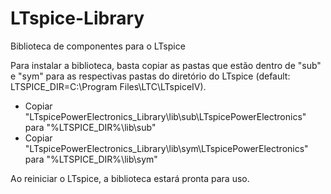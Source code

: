 # LTspice-Library
Biblioteca de componentes para o LTspice

Para instalar a biblioteca, basta copiar as pastas que estão dentro de "sub" e "sym" para as respectivas pastas do diretório do LTspice (default: LTSPICE_DIR=C:\Program Files\LTC\LTspiceIV).

* Copiar "LTspicePowerElectronics_Library\lib\sub\LTspicePowerElectronics" para "%LTSPICE_DIR%\lib\sub"
* Copiar "LTspicePowerElectronics_Library\lib\sym\LTspicePowerElectronics" para "%LTSPICE_DIR%\lib\sym"

Ao reiniciar o LTspice, a biblioteca estará pronta para uso.
